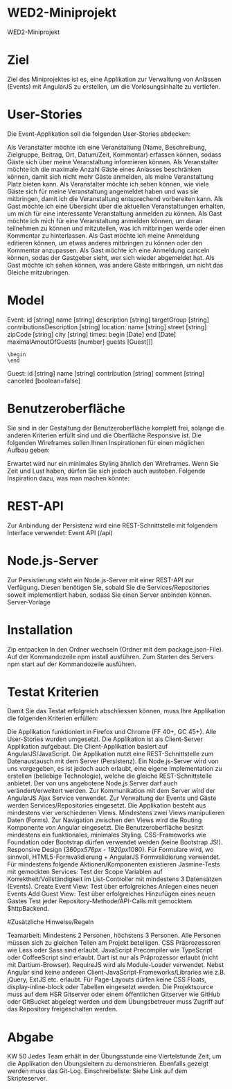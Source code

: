 # WED2-Miniprojekt
WED2-Miniprojekt

# Ziel

Ziel des Miniprojektes ist es, eine Applikation zur Verwaltung von Anlässen (Events) mit AngularJS zu erstellen, um die Vorlesungsinhalte zu vertiefen.

# User-Stories

Die Event-Applikation soll die folgenden User-Stories abdecken:

Als Veranstalter möchte ich eine Veranstaltung (Name, Beschreibung, Zielgruppe, Beitrag, Ort, Datum/Zeit, Kommentar) erfassen können, sodass Gäste sich über meine Veranstaltung informieren können.
Als Veranstalter möchte ich die maximale Anzahl Gäste eines Anlasses beschränken können, damit sich nicht mehr Gäste anmelden, als meine Veranstaltung Platz bieten kann.
Als Veranstalter möchte ich sehen können, wie viele Gäste sich für meine Veranstaltung angemeldet haben und was sie mitbringen, damit ich die Veranstaltung entsprechend vorbereiten kann.
Als Gast möchte ich eine Übersicht über die aktuellen Veranstaltungen erhalten, um mich für eine interessante Veranstaltung anmelden zu können.
Als Gast möchte ich mich für eine Veranstaltung anmelden können, um daran teilnehmen zu können und mitzuteilen, was ich mitbringen werde oder einen Kommentar zu hinterlassen.
Als Gast möchte ich meine Anmeldung editieren können, um etwas anderes mitbringen zu können oder den Kommentar anzupassen.
Als Gast möchte ich eine Anmeldung canceln können, sodas der Gastgeber sieht, wer sich wieder abgemeldet hat.
Als Gast möchte ich sehen können, was andere Gäste mitbringen, um nicht das Gleiche mitzubringen.

# Model

Event:
	id [string]
	name [string]
	description [string]
	targetGroup [string]
	contributionsDescription [string]
	location:
		name [string]
		street [string]
		zipCode [string]
		city [string]
	times:
		begin [Date]
		end [Date]
	maximalAmoutOfGuests [number]
	guests [Guest[]]

	\begin
	\end

Guest:
	id [string]
	name [string]
	contribution [string]
	comment [string]
	canceled [boolean=false]
		
# Benutzeroberfläche

Sie sind in der Gestaltung der Benutzeroberfläche komplett frei, solange die anderen Kriterien erfüllt sind und die Oberfläche Responsive ist.
Die folgenden Wireframes sollen Ihnen Inspirationen für einen möglichen Aufbau geben:

Erwartet wird nur ein minimales Styling ähnlich den Wireframes. Wenn Sie Zeit und Lust haben, dürfen Sie sich jedoch auch austoben. Folgende Inspiration dazu, was man machen könnte:

# REST-API

Zur Anbindung der Persistenz wird eine REST-Schnittstelle mit folgendem Interface verwendet: Event API (/api)

# Node.js-Server

Zur Persistierung steht ein Node.js-Server mit einer REST-API zur Verfügung. Diesen benötigen Sie, sobald Sie die Services/Repositories soweit implementiert haben, sodass Sie einen Server anbinden können.
Server-Vorlage

# Installation

Zip entpacken
In den Ordner wechseln (Ordner mit dem package.json-File).
Auf der Kommandozeile npm install ausführen.
Zum Starten des Servers npm start auf der Kommandozeile ausführen.

# Testat Kriterien

Damit Sie das Testat erfolgreich abschliessen können, muss Ihre Applikation die folgenden Kriterien erfüllen:

Die Applikation funktioniert in Firefox und Chrome (FF 40+, GC 45+).
Alle User-Stories wurden umgesetzt.
Die Applikation ist als Client-Server Applikation aufgebaut. Die Client-Applikation basiert auf AngularJS/JavaScript.
Die Applikation nutzt eine REST-Schnittstelle zum Datenaustausch mit dem Server (Persistenz). Ein Node.js-Server wird von uns vorgegeben, es ist jedoch auch erlaubt, eine eigene Implementation zu erstellen (beliebige Technologie), welche die gleiche REST-Schnittstelle anbietet. Der von uns angebotene Node.js Server darf auch verändert/erweitert werden.
Zur Kommunikation mit dem Server wird der AngularJS Ajax Service verwendet.
Zur Verwaltung der Events und Gäste werden Services/Repositories eingesetzt.
Die Applikation besteht aus mindestens vier verschiedenen Views. Mindestens zwei Views manipulieren Daten (Forms). Zur Navigation zwischen den Views wird die Routing Komponente von Angular eingesetzt.
Die Benutzeroberfläche besitzt mindestens ein funktionales, minimales Styling. CSS-Frameworks wie Foundation oder Bootstrap dürfen verwendet werden (keine Bootstrap JS!).
Responsive Design (360px*576px - 1920px*1080).
Für Formulare wird, wo sinnvoll, HTML5-Formvalidierung + AngularJS Formvalidierung verwendet.
Für mindestens folgende Aktionen/Komponenten existieren Jasmine-Tests mit gemockten Services:
Test der Scope Variablen auf Korrektheit/Vollständigkeit im List-Controller mit mindestens 3 Datensätzen (Events).
Create Event View: Test über erfolgreiches Anlegen eines neuen Events
Add Guest View: Test über erfolgreiches Hinzufügen eines neuen Gastes
Test jeder Repository-Methode/API-Calls mit gemocktem $httpBackend.

#Zusätzliche Hinweise/Regeln

Teamarbeit: Mindestens 2 Personen, höchstens 3 Personen. Alle Personen müssen sich zu gleichen Teilen am Projekt beteiligen.
CSS Präprozessoren wie Less oder Sass sind erlaubt.
JavaScript Precompiler wie TypeScript oder CoffeeScript sind erlaubt. Dart ist nur als Präprozessor erlaubt (nicht mit Dartium-Browser).
RequireJS wird als Module-Loader verwendet.
Nebst Angular sind keine anderen Client-JavaScript-Frameworks/Libraries wie z.B. jQuery, ExtJS etc. erlaubt.
Für Page-Layouts dürfen keine CSS Floats, display-inline-block oder Tabellen eingesetzt werden.
Die Projektsource muss auf dem HSR Gitserver oder einem öffentlichen Gitserver wie GitHub oder GitBucket abgelegt werden und dem Übungsbetreuer muss Zugriff auf das Repository freigeschalten werden.

# Abgabe

KW 50
Jedes Team erhält in der Übungsstunde eine Viertelstunde Zeit, um die Applikation den Übungsleitern zu demonstrieren. Ebenfalls gezeigt werden muss das Git-Log.
Einschreibeliste: Siehe Link auf dem Skripteserver.
